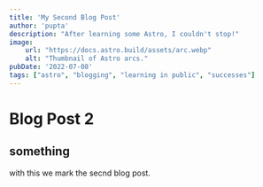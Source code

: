 ```yaml
---
title: 'My Second Blog Post'
author: 'pupta'
description: "After learning some Astro, I couldn't stop!"
image:
    url: "https://docs.astro.build/assets/arc.webp"
    alt: "Thumbnail of Astro arcs."
pubDate: '2022-07-08'
tags: ["astro", "blogging", "learning in public", "successes"]
---
```


# Blog Post 2

## something

with this we mark the secnd blog post.
